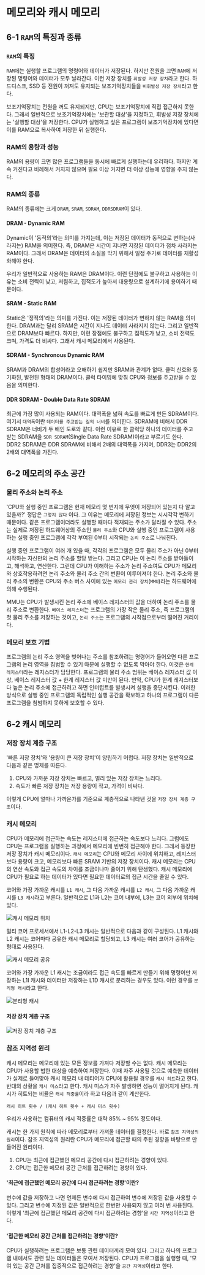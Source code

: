 # 메모리와 캐시 메모리

## 6-1 `RAM`의 특징과 종류

### `RAM`의 특징
`RAM`에는 실행할 프로그램의 명령어와 데이터가 저장된다.
하지만 전원을 끄면 `RAM`에 저장된 명령어와 데이터가 모두 날라간다. 이런 저장 장치를 `휘발성 저장 장치`라고 한다.
하드디스크, SSD 등 전원이 꺼져도 유지되는 보조기억장치들을 `비휘발성 저장 장치`라고 한다.

보조기억장치는 전원을 꺼도 유지되지만, CPU는 보조기억장치에 직접 접근하지 못한다. 그래서 일반적으로 보조기억장치에는 '보관할 대상'을 지정하고, 휘발성 저장 장치에는 '실행할 대상'을 저장한다. CPU가 실행하고 싶은 프로그램이 보조기억장치에 있다면 이를 RAM으로 복사하여 저장한 뒤 실행한다.

### RAM의 용량과 성능
RAM의 용량이 크면 많은 프로그램들을 동시에 빠르게 실행하는데 유리하다. 하지만 계속 커진다고 비례해서 커지지 않으며 필요 이상 커지면 더 이상 성능에 영향을 주지 않는다.

### RAM의 종류
RAM의 종류에는 크게 `DRAM`, `SRAM`, `SDRAM`, `DDRSDRAM`이 있다.

#### DRAM - Dynamic RAM
Dynamic이 '동적의'라는 의미를 가지는데, 이는 저장된 데이터가 동적으로 변하는(사라지는) RAM을 의미한다. 즉, DRAM은 시간이 지나면 저장된 데이터가 점차 사라지는 RAM이다. 그래서 DRAM은 데이터의  소실을 막기 위해서 일정 주기로 데이터를 재활성화해야 한다.

우리가 일반적으로 사용하는 RAM은 DRAM이다. 이런 단점에도 불구하고 사용하는 이유는 소비 전력이 낮고, 저렴하고, 집적도가 높아서 대용량으로 설계하기에 용이하기 때문이다.

#### SRAM - Static RAM
Static은 '정적의'라는 의미를 가진다. 이는 저장된 데이터가 변하지 않는 RAM을 의미한다. DRAM과는 달리 SRAM은 시간이 지나도 데이터 사라지지 않는다. 그리고 일반적으로 DRAM보다 빠르다. 하지만, 이런 장점에도 불구하고 집적도가 낮고, 소비 전력도 크며, 가격도 더 비싸다. 그래서 캐시 메모리에서 사용된다.

#### SDRAM - Synchronous Dynamic RAM
SRAM과 DRAM의 합성어라고 오해하기 쉽지만 SRAM과 관계가 없다.
클럭 신호와 동기화된, 발전된 형태의 DRAM이다. 클럭 타이밍에 맞춰 CPU와 정보를 주고받을 수 있음을 의미한다.

#### DDR SDRAM - Double Data Rate SDRAM
최근에 가장 많이 사용되는 RAM이다.
대역폭을 넓혀 속도를 빠르게 만든 SDRAM이다. 여기서 `대역폭`이란 `데이터를 주고받는 길의 너비`를 의미한다.
SDRAM에 비해서 DDR SDRAM은 너비가 두 배인 도로와 같다. 이런 이유로 한 클럭당 하나의 데이터를 주고 받는 SDRAM을 `SDR SDRAM`(SIngle Data Rate SDRAM)이라고 부르기도 한다.
DDR2 SDRAM은 DDR SDRAM에 비해서 2배의 대역폭을 가지며, DDR3는 DDR2의 2배의 대역폭을 가진다.

## 6-2 메모리의 주소 공간

### 물리 주소와 논리 주소
'CPU와 실행 중인 프로그램은 현재 메모리 몇 번지에 무엇이 저장되어 있는지 다 알고 있을까?'
정답은 `그렇지 않다` 이다.
그 이유는 메모리에 저장된 정보는 시시각각 변하기 때문이다. 같은 프로그램이더라도 실행할 때마다 적재되는 주소가 달라질 수 있다.
주소는 실제로 저장된 하드웨어상의 주소인 `물리 주소`와 CPU와 실행 중인 프로그램이 사용하는 실행 중인 프로그램에 각각 부여된 0부터 시작되는  `논리 주소`로 나눠진다.

실행 중인 프로그램이 여러 개 있을 때, 각각의 프로그램은 모두 물리 주소가 아닌 0부터 시작하는 자신만의 논리 주소를 할당 받는다. 그리고 CPU는 이 논리 주소를 받아들이고, 해석하고, 연산한다.
그런데 CPU가 이해하는 주소가 논리 주소여도 CPU가 메모리와 상호작용하려면 논리 주소와 물리 주소 간의 변환이 이루어져야 한다.
논리 주소와 물리 주소의 변환은 CPU와 주소 버스 사이에 있는 `메모리 관리 장치`(`MMU`)라는 하드웨어에 의해 수행된다.

MMU는 CPU가 발생시킨 논리 주소에 베이스 레지스터의 값을 더하여 논리 주소를 물리 주소로 변환한다. 
`베이스 레지스터`는 프로그램의 가장 작은 물리 주소, 즉 프로그램의 첫 물리 주소를 저장하는 것이고, `논리 주소`는 프로그램의 시작점으로부터 떨어진 거리이다.

### 메모리 보호 기법
프로그램의 논리 주소 영역을 벗어나는 주소를 참조하려는 명령어가 들어오면 다른 프로그램의 논리 영역을 침범할 수 있기 때문에 실행할 수 없도록 막아야 한다.
이것은 `한계 레지스터`라는 레지스터가 담당한다.
프로그램의 물리 주소 범위는 베이스 레지스터 값 이상, 베이스 레지스터 값 + 한계 레지스터 값 미만이 된다.
만약, CPU가 한계 레지스터보다 높은 논리 주소에 접근하려고 하면 인터럽트를 발생시켜 실행을 중단시킨다.
이러한 방식으로 실행 중인 프로그램의 독립적인 실행 공간을 확보하고 하나의 프로그램이 다른 프로그램을 침범하지 못하게 보호할 수 있다.

## 6-2 캐시 메모리

### 저장 장치 계층 구조

'빠른 저장 장치'와 '용량이 큰 저장 장치'이 양립하기 어렵다.
저장 장치는 일반적으로 다음과 같은 명제를 따른다. 
1. CPU와 가까운 저장 장치는 빠르고, 멀리 있는 저장 장치는 느리다.
2. 속도가 빠른 저장 장치는 저장 용량이 작고, 가격이 비싸다.

이렇게 CPU에 얼마나 가까운가를 기준으로 계층적으로 나타낸 것을 `저장 장치 계층 구조`이다.

### 캐시 메모리

CPU가 메모리에 접근하는 속도는 레지스터에 접근하는 속도보다 느리다. 그럼에도 CPU는 프로그램을 실행하는 과정에서 메모리에 빈번히 접근해야 한다.
그래서 등장한 저장 장치가 캐시 메모리이다. `캐시 메모리`는 CPU와 메모리 사이에 위치하고, 레지스터보다 용량이 크고, 메모리보다 빠른 SRAM 기반의 저장 장치이다.
캐시 메모리는 CPU의 연산 속도와 접근 속도의 차이를 조금이나마 줄이기 위해 탄생했다. 캐시 메모리에 CPU가 필요로 하는 데이터가 있다면 필요한 데이터로의 접근 시간을 줄일 수 있다.

코어와 가장 가까운 캐시를 `L1 캐시`, 그 다음 가까운 캐시를 `L2 캐시`, 그 다음 가까운 캐시를 `L3 캐시`라고 부른다.
일반적으로 L1과 L2는 코어 내부에, L3는 코어 외부에 위치해 있다.

![캐시 메모리 위치](../img/캐시메모리_위치.jpeg)

멀티 코어 프로세서에서 L1-L2-L3 캐시는 일반적으로 다음과 같이 구성된다. L1 캐시와 L2 캐시는 코어마다 공유한 캐시 메모리로 할당되고, L3 캐시는 여러 코어가 공유하는 형태로 사용된다.

![캐시 메모리 공유](../img/캐시메모리_공유.jpeg)

코어와 가장 가까운 L1 캐시는 조금이라도 접근 속도를 빠르게 만들기 위해 명령어만 저장하는 L1I 캐시와 데이터만 저장하는 L1D 캐시로 분리하는 경우도 있다. 이런 경우를 `분리형 캐시`라고 한다.

![분리형 캐시](../img/분리형_캐시.jpeg)

#### 저장 장치 계층 구조
![저장 장치 계층 구조](../img/저장장치계층구조.jpeg)


### 참조 지역성 원리

캐시 메모리는 메모리에 있는 모든 정보를 가져다 저장할 수는 없다. 캐시 메모리는 CPU가 사용할 법한 대상을 예측하여 저장한다. 이때 자주 사용될 것으로 예측한 데이터가 실제로 들어맞아 캐시 메모리 내 데티어가 CPU에 활용될 경우를 `캐시 히트`라고 한다.
반대의 상황을 `캐시 미스`라고 한다. 캐시 미스가 자주 발생하면 성능이 떨어지게 된다.
캐시가 히트되는 비율은 `캐시 적중률`이라 하고 다음과 같이 계산한다.
```
캐시 히트 횟수 / (캐시 히트 횟수 + 캐시 미스 횟수)
```

우리가 사용하는 컴퓨터의 캐시 적중률은 대략 85% ~ 95% 정도이다.

캐시는 한 가지 원칙에 따라 메모리로부터 가져올 데이터를 결정한다. 바로 `참조 지역성의 원리`이다. 참조 지역성의 원리란 CPU가 메모리에 접근할 때의 주된 경향을 바탕으로 만들어진 원리이다.
1. CPU는 최근에 접근했던 메모리 공간에 다시 접근하려는 경향이 있다.
2. CPU는 접근한 메모리 공간 근처를 접근하려는 경향이 있다.

#### '최근에 접근했던 메모리 공간에 다시 접근하려는 경향'이란?
변수에 값을 저장하고 나면 언제든 변수에 다시 접근하여 변수에 저장된 값을 사용할 수 있다. 그리고 변수에 지정된 값은 일반적으로 한번만 사용되지 않고 여러 번 사용된다.
이렇게 '최근에 접근했던 메모리 공간에 다시 접근하려는 경향'을 `시간 지역성`이라고 한다.

#### '접근한 메모리 공간 근처를 접근하려는 경향'이란?
CPU가 실행하려는 프로그램은 보통 관련 데이터끼리 모여 있다. 그리고 하나의 프로그램 내에서도 관련 있는 데이터들은 모여서 저장된다. CPU가 프로그램을 실행할 때, '모여 있는 공간 근처를 집중적으로 접근하려는 경향'을 `공간 지역성`이라고 한다.

